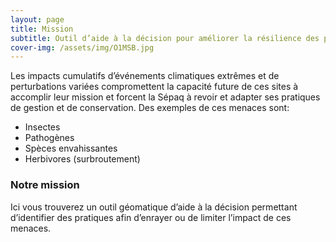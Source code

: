 ```yaml
---
layout: page
title: Mission
subtitle: Outil d’aide à la décision pour améliorer la résilience des parcs nationaux aux changements globaux
cover-img: /assets/img/O1MSB.jpg
---
```


Les impacts cumulatifs d’événements climatiques extrêmes et de perturbations variées compromettent la capacité future de ces sites à accomplir leur mission et forcent la Sépaq à revoir et adapter ses pratiques de gestion et de conservation. Des exemples de ces menaces sont:

- Insectes
- Pathogènes
- Spèces envahissantes
- Herbivores (surbroutement)


### Notre mission

Ici vous trouverez un outil géomatique d’aide à la décision permettant d’identifier des pratiques afin d’enrayer ou de limiter l’impact de ces menaces.
